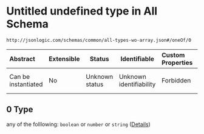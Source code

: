 # Untitled undefined type in All Schema

```txt
http://jsonlogic.com/schemas/common/all-types-wo-array.json#/oneOf/0
```




| Abstract            | Extensible | Status         | Identifiable            | Custom Properties | Additional Properties | Access Restrictions | Defined In                                                                         |
| :------------------ | ---------- | -------------- | ----------------------- | :---------------- | --------------------- | ------------------- | ---------------------------------------------------------------------------------- |
| Can be instantiated | No         | Unknown status | Unknown identifiability | Forbidden         | Allowed               | none                | [all-types-wo-array.json\*](common/all-types-wo-array.json "open original schema") |

## 0 Type

any of the folllowing: `boolean` or `number` or `string` ([Details](all-types-wo-array-oneof-0.md))
